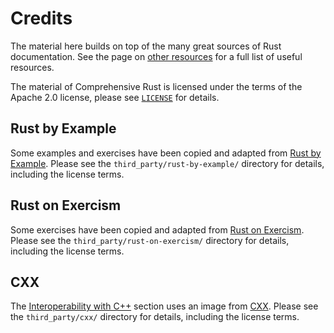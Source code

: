 # Credits

The material here builds on top of the many great sources of Rust documentation.
See the page on [other resources](other-resources.md) for a full list of useful
resources.

The material of Comprehensive Rust is licensed under the terms of the Apache 2.0
license, please see [`LICENSE`](../LICENSE) for details.

## Rust by Example

Some examples and exercises have been copied and adapted from [Rust by
Example](https://doc.rust-lang.org/rust-by-example/). Please see the
`third_party/rust-by-example/` directory for details, including the license
terms.

## Rust on Exercism

Some exercises have been copied and adapted from [Rust on
Exercism](https://exercism.org/tracks/rust). Please see the
`third_party/rust-on-exercism/` directory for details, including the license
terms.

## CXX

The [Interoperability with C++](android/interoperability/cpp.md) section uses an
image from [CXX](https://cxx.rs/). Please see the `third_party/cxx/` directory
for details, including the license terms.
